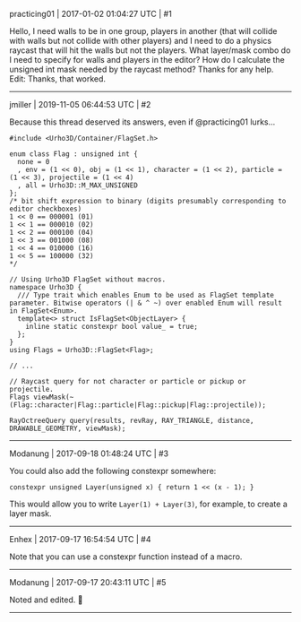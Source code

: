 practicing01 | 2017-01-02 01:04:27 UTC | #1

Hello, I need walls to be in one group, players in another (that will collide with walls but not collide with other players) and I need to do a physics raycast that will hit the walls but not the players.  What layer/mask combo do I need to specify for walls and players in the editor?  How do I calculate the unsigned int mask needed by the raycast method?  Thanks for any help. Edit: Thanks, that worked.

-------------------------

jmiller | 2019-11-05 06:44:53 UTC | #2

Because this thread deserved its answers, even if @practicing01 lurks...

```
#include <Urho3D/Container/FlagSet.h>

enum class Flag : unsigned int {
  none = 0
  , env = (1 << 0), obj = (1 << 1), character = (1 << 2), particle = (1 << 3), projectile = (1 << 4)
  , all = Urho3D::M_MAX_UNSIGNED
};
/* bit shift expression to binary (digits presumably corresponding to editor checkboxes)
1 << 0 == 000001 (01) 
1 << 1 == 000010 (02) 
1 << 2 == 000100 (04) 
1 << 3 == 001000 (08) 
1 << 4 == 010000 (16) 
1 << 5 == 100000 (32) 
*/

// Using Urho3D FlagSet without macros.
namespace Urho3D {
  /// Type trait which enables Enum to be used as FlagSet template parameter. Bitwise operators (| & ^ ~) over enabled Enum will result in FlagSet<Enum>.
  template<> struct IsFlagSet<ObjectLayer> {
    inline static constexpr bool value_ = true;
  };
}
using Flags = Urho3D::FlagSet<Flag>;

// ...

// Raycast query for not character or particle or pickup or projectile.
Flags viewMask(~(Flag::character|Flag::particle|Flag::pickup|Flag::projectile));

RayOctreeQuery query(results, revRay, RAY_TRIANGLE, distance, DRAWABLE_GEOMETRY, viewMask);
```

-------------------------

Modanung | 2017-09-18 01:48:24 UTC | #3

You could also add the following constexpr somewhere:
```
constexpr unsigned Layer(unsigned x) { return 1 << (x - 1); }
```
This would allow you to write `Layer(1) + Layer(3)`, for example, to create a layer mask.

-------------------------

Enhex | 2017-09-17 16:54:54 UTC | #4

Note that you can use a constexpr function instead of a macro.

-------------------------

Modanung | 2017-09-17 20:43:11 UTC | #5

Noted and edited. :flight_arrival:

-------------------------


